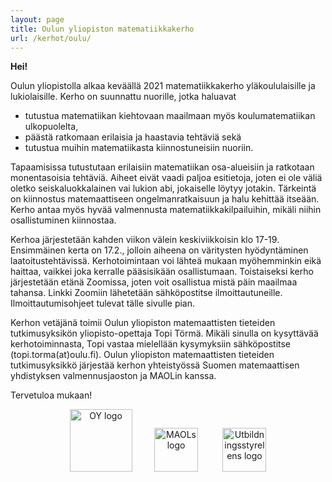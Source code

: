 ```yaml
---
layout: page
title: Oulun yliopiston matematiikkakerho
url: /kerhot/oulu/
---
```

**Hei!**

Oulun yliopistolla alkaa keväällä 2021 matematiikkakerho yläkoululaisille ja lukiolaisille. Kerho on suunnattu nuorille, jotka haluavat 
- tutustua matematiikan kiehtovaan maailmaan myös koulumatematiikan ulkopuolelta, 
- päästä ratkomaan erilaisia ja haastavia tehtäviä sekä 
- tutustua muihin matematiikasta kiinnostuneisiin nuoriin. 

Tapaamisissa tutustutaan erilaisiin matematiikan osa-alueisiin ja ratkotaan monentasoisia tehtäviä. Aiheet eivät vaadi paljoa esitietoja, joten ei ole väliä oletko seiskaluokkalainen vai lukion abi, jokaiselle löytyy jotakin. Tärkeintä on kiinnostus matemaattiseen ongelmanratkaisuun ja halu kehittää itseään. Kerho antaa myös hyvää valmennusta matematiikkakilpailuihin, mikäli niihin osallistuminen kiinnostaa.

Kerhoa järjestetään kahden viikon välein keskiviikkoisin klo 17-19. Ensimmäinen kerta on 17.2., jolloin aiheena on väritysten hyödyntäminen laatoitustehtävissä. Kerhotoimintaan voi lähteä mukaan myöhemminkin eikä haittaa, vaikkei joka kerralle pääsisikään osallistumaan. Toistaiseksi kerho järjestetään etänä Zoomissa, joten voit osallistua mistä päin maailmaa tahansa. Linkki Zoomiin lähetetään sähköpostitse ilmoittautuneille. Ilmoittautumisohjeet tulevat tälle sivulle pian.

Kerhon vetäjänä toimii Oulun yliopiston matemaattisten tieteiden tutkimusyksikön yliopisto-opettaja Topi Törmä. Mikäli sinulla on kysyttävää kerhotoiminnasta, Topi vastaa mielellään kysymyksiin sähköpostitse (topi.torma(at)oulu.fi). Oulun yliopiston matemaattisten tieteiden tutkimusyksikkö järjestää kerhon yhteistyössä Suomen matemaattisen yhdistyksen valmennusjaoston ja MAOLin kanssa.

Tervetuloa mukaan!

<p align="center">
<img src="https://matematiikkakilpailut.fi/kerhot/oulu/oulu.png" alt="OY logo" height="100"/>&nbsp;&nbsp;&nbsp;&nbsp;&nbsp;&nbsp;&nbsp;&nbsp;
<img src="https://matematiikkakilpailut.fi/kerhot/abo/MAOL%20logo.svg" alt="MAOLs logo" height="70"/> &nbsp;&nbsp;&nbsp;&nbsp;&nbsp;&nbsp;&nbsp;&nbsp;
<img src="https://matematiikkakilpailut.fi/kerhot/abo/UBS%20logo.svg" alt="Utbildningsstyrelens logo" height="70"/>
</p>

